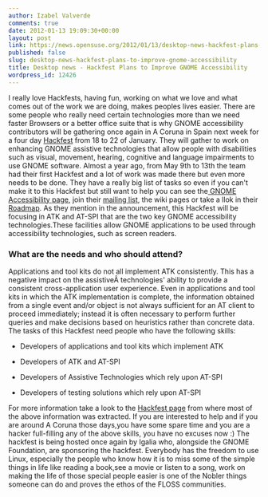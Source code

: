 ```yaml
---
author: Izabel Valverde
comments: true
date: 2012-01-13 19:09:30+00:00
layout: post
link: https://news.opensuse.org/2012/01/13/desktop-news-hackfest-plans-to-improve-gnome-accessibility/
published: false
slug: desktop-news-hackfest-plans-to-improve-gnome-accessibility
title: Desktop news - Hackfest Plans to Improve GNOME Accessibility
wordpress_id: 12426
---
```


I really love Hackfests, having fun, working on what we love and what comes out of the work we are doing, makes peoples lives easier. There are some people who really need certain technologies more than we need faster Browsers or a better office suite that is why GNOME accessibility contributors will be gathering once again in A Coruna in Spain next week for a four day [Hackfest](https://live.gnome.org/Hackfests/ATK2011) from 18 to 22 of January. They will gather to work on enhancing GNOME assistive technologies that allow people with disabilities such as visual, movement, hearing, cognitive and language impairments to use GNOME software. Almost a year ago, from May 9th to 13th the team had their first Hackfest and a lot of work was made there but even more needs to be done. They have a really big list of tasks so even if you can't make it to this Hackfest but still want to help you can see the[ GNOME Accessibility page](http://projects.gnome.org/accessibility/), join their [mailing list](gnome-accessibility-list@gnome.org), the wiki pages or take a llok in their [Roadmap](https://live.gnome.org/Accessibility/Roadmap).
As they mention in the announcement, this Hackfest will be focusing in ATK and AT-SPI that are the two key GNOME accessibility technologies.These facilities allow GNOME applications to be used through accessibility technologies, such as screen readers.





### What are the needs and who should attend?


Applications and tool kits do not all implement ATK consistently. This has a negative impact on the assistiveÂ technologies' ability to provide a consistent cross-application user experience. Even in applications and tool kits in which the ATK implementation is complete, the information obtained from a single event and/or object is not always sufficient for an AT client to proceed immediately; instead it is often necessary to perform further queries and make decisions based on heuristics rather than concrete data. The tasks of this Hackfest need people who have the following skills:



	
  * Developers of applications and tool kits which implement ATK

	
  * Developers of ATK and AT-SPI

	
  * Developers of Assistive Technologies which rely upon AT-SPI

	
  * Developers of testing solutions which rely upon AT-SPI


For more information take a look to the [Hackfest page](https://live.gnome.org/Hackfests/ATK2011) from where most of the above information was extracted. If you are interested to help and if you are around A Coruna those days,you have some spare time and you are a hacker full-filling any of the above skills, you have no excuses now :) The hackfest is being hosted once again by Igalia who, alongside the GNOME Foundation, are sponsoring the hackfest. Everybody has the freedom to use Linux, especially the people who know how it is to miss some of the simple things in life like reading a book,see a movie or listen to a song, work on making the life of those special people easier is one of the Nobler things someone can do and proves the ethos of the FLOSS communities.





